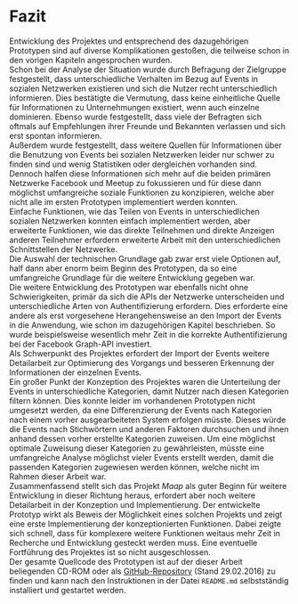 # Fazit

Entwicklung des Projektes und entsprechend des dazugehörigen Prototypen sind auf diverse Komplikationen gestoßen, die teilweise schon in den vorigen Kapiteln angesprochen wurden.  
Schon bei der Analyse der Situation wurde durch Befragung der Zielgruppe festgestellt, dass unterschiedliche Verhalten im Bezug auf Events in sozialen Netzwerken existieren und sich die Nutzer recht unterschiedlich informieren. Dies bestätigte die Vermutung, dass keine einheitliche Quelle für Informationen zu Unternehmungen existiert, wenn auch einzelne dominieren. Ebenso wurde festgestellt, dass viele der Befragten sich oftmals auf Empfehlungen ihrer Freunde und Bekannten verlassen und sich erst spontan informieren.  
Außerdem wurde festgestellt, dass weitere Quellen für Informationen über die Benutzung von Events bei sozialen Netzwerken leider nur schwer zu finden sind und wenig Statistiken oder dergleichen vorhanden sind.  
Dennoch halfen diese Informationen sich mehr auf die beiden primären Netzwerke Facebook und Meetup zu fokussieren und für diese dann möglichst umfangreiche soziale Funktionen zu konzipieren, welche aber nicht alle im ersten Prototypen implementiert werden konnten.  
Einfache Funktionen, wie das Teilen von Events in unterschiedlichen sozialen Netzwerken konnten einfach implementiert werden, aber erweiterte Funktionen, wie das direkte Teilnehmen und direkte Anzeigen anderen Teilnehmer erfordern erweiterte Arbeit mit den unterschiedlichen Schnittstellen der Netzwerke.  
Die Auswahl der technischen Grundlage gab zwar erst viele Optionen auf, half dann aber enorm beim Beginn des Prototypen, da so eine umfangreiche Grundlage für die weitere Entwicklung gegeben war.  
Die weitere Entwicklung des Prototypen war ebenfalls nicht ohne Schwierigkeiten, primär da sich die APIs der Netzwerke unterscheiden und unterschiedliche Arten von Authentifizierung erfordern. Dies erforderte eine andere als erst vorgesehene Herangehensweise an den Import der Events in die Anwendung, wie schon im dazugehörigen Kapitel beschrieben. So wurde beispielsweise wesentlich mehr Zeit in die korrekte Authentifizierung bei der Facebook Graph-API investiert.  
Als Schwerpunkt des Projektes erfordert der Import der Events weitere Detailarbeit zur Optimierung des Vorgangs und besseren Erkennung der Informationen der einzelnen Events.  
Ein großer Punkt der Konzeption des Projektes waren die Unterteilung der Events in unterschiedliche Kategorien, damit Nutzer nach diesen Kategorien filtern können. Dies konnte leider im vorhandenen Prototypen nicht umgesetzt werden, da eine Differenzierung der Events nach Kategorien nach einem vorher ausgearbeiteten System erfolgen müsste. Dieses würde die Events nach Stichwörtern und anderen Faktoren durchsuchen und ihnen anhand dessen vorher erstellte Kategorien zuweisen. Um eine möglichst optimale Zuweisung dieser Kategorien zu gewährleisten, müsste eine umfangreiche Analyse möglichst vieler Events erstellt werden, damit die passenden Kategorien zugewiesen werden können, welche nicht im Rahmen dieser Arbeit war.  
Zusammenfassend stellt sich das Projekt *Maap* als guter Beginn für weitere Entwicklung in dieser Richtung heraus, erfordert aber noch weitere Detailarbeit in der Konzeption und Implementierung. Der entwickelte Prototyp wirkt als Beweis der Möglichkeit eines solchen Projekts und zeigt eine erste Implementierung der konzeptionierten Funktionen. Dabei zeigte sich schnell, dass für komplexere weitere Funktionen weitaus mehr Zeit in Recherche und Entwicklung gesteckt werden muss. Eine eventuelle Fortführung des Projektes ist so nicht ausgeschlossen.  
Der gesamte Quellcode des Prototypen ist auf der dieser Arbeit beliegenden CD-ROM oder als [GitHub-Repository](https://github.com/Kageetai/maap-prototyp) (Stand 29.02.2016) zu finden und kann nach den Instruktionen in der Datei `README.md` selbstständig installiert und gestartet werden.
